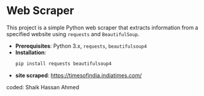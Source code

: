 # Web Scraper

This project is a simple Python web scraper that extracts information from a specified website using `requests` and `BeautifulSoup`.

- **Prerequisites**: Python 3.x, `requests`, `beautifulsoup4`
- **Installation**:
  ```sh
  pip install requests beautifulsoup4

 - **site scraped**: https://timesofindia.indiatimes.com/


coded: Shaik Hassan Ahmed

